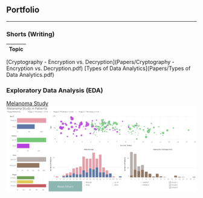 ## Portfolio

---
### Shorts (Writing)
Topic|
-|
[Cryptography - Encryption vs. Decryption](Papers/Cryptography - Encryption vs. Decryption.pdf)
[Types of Data Analytics](Papers/Types of Data Analytics.pdf)

### Exploratory Data Analysis (EDA) 

[Melanoma Study](/sample_page)
<img src="images/Melanoma.JPG"/>

<!-- ---
[Project 2 Title](/pdf/sample_presentation.pdf)
<img src="images/dummy_thumbnail.jpg?raw=true"/>

---
[Project 3 Title](http://example.com/)
<img src="images/dummy_thumbnail.jpg?raw=true"/>

---

### Category Name 2

- [Project 1 Title](http://example.com/)
- [Project 2 Title](http://example.com/)
- [Project 3 Title](http://example.com/)
- [Project 4 Title](http://example.com/)
- [Project 5 Title](http://example.com/)

---
 -->
